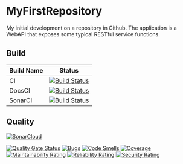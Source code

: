 # MyFirstRepository
My initial development on a repository in Github.  The application is a WebAPI that exposes some typical RESTful service functions.

## Build
|Build Name | Status |
|-----------|--------|
|CI         |[![Build Status](https://stevescherrer1.visualstudio.com/MyFirstRepository/_apis/build/status/MyFirstRepository-CI?branchName=master)](https://stevescherrer1.visualstudio.com/MyFirstRepository/_build/latest?definitionId=3&branchName=master)|
|DocsCI     |[![Build Status](https://stevescherrer1.visualstudio.com/MyFirstRepository/_apis/build/status/MyFirstRepository-DocsCI?branchName=master)](https://stevescherrer1.visualstudio.com/MyFirstRepository/_build/latest?definitionId=3&branchName=master)|
|SonarCI    |[![Build Status](https://stevescherrer1.visualstudio.com/MyFirstRepository/_apis/build/status/MyFirstRepository-SonarCI?branchName=master)](https://stevescherrer1.visualstudio.com/MyFirstRepository/_build/latest?definitionId=3&branchName=master)|

## Quality
[![SonarCloud](https://sonarcloud.io/images/project_badges/sonarcloud-white.svg)](https://sonarcloud.io/dashboard?id=MyFirstRepository)

[![Quality Gate Status](https://sonarcloud.io/api/project_badges/measure?project=MyFirstRepository&metric=alert_status)](https://sonarcloud.io/dashboard?id=MyFirstRepository)
[![Bugs](https://sonarcloud.io/api/project_badges/measure?project=MyFirstRepository&metric=bugs)](https://sonarcloud.io/dashboard?id=MyFirstRepository)
[![Code Smells](https://sonarcloud.io/api/project_badges/measure?project=MyFirstRepository&metric=code_smells)](https://sonarcloud.io/dashboard?id=MyFirstRepository)
[![Coverage](https://sonarcloud.io/api/project_badges/measure?project=MyFirstRepository&metric=coverage)](https://sonarcloud.io/dashboard?id=MyFirstRepository)
[![Maintainability Rating](https://sonarcloud.io/api/project_badges/measure?project=MyFirstRepository&metric=sqale_rating)](https://sonarcloud.io/dashboard?id=MyFirstRepository)
[![Reliability Rating](https://sonarcloud.io/api/project_badges/measure?project=MyFirstRepository&metric=reliability_rating)](https://sonarcloud.io/dashboard?id=MyFirstRepository)
[![Security Rating](https://sonarcloud.io/api/project_badges/measure?project=MyFirstRepository&metric=security_rating)](https://sonarcloud.io/dashboard?id=MyFirstRepository)